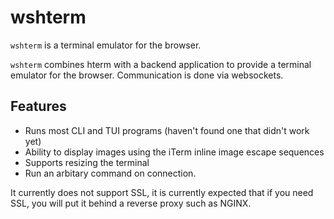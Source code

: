 # wshterm

`wshterm` is a terminal emulator for the browser.

`wshterm` combines hterm with a backend application to provide a terminal
emulator for the browser. Communication is done via websockets.

## Features

* Runs most CLI and TUI programs (haven't found one that didn't work yet)
* Ability to display images using the iTerm inline image escape sequences
* Supports resizing the terminal
* Run an arbitary command on connection.

It currently does not support SSL, it is currently expected that if you
need SSL, you will put it behind a reverse proxy such as NGINX.

